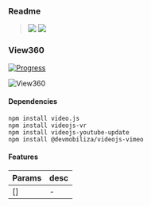 ### Readme

> [![](https://img.shields.io/badge/Main-readme‌‌‌‌‌‌‌-white)](../readme.desc.md) [![](https://img.shields.io/badge/usage‌‌‌‌‌‌‌-orange)](usage.md)

### View360
[![Progress](https://img.shields.io/badge/Demo-☐☐☐☐☐‌‌‌‌‌‌‌-blue)](https://krsln.github.io/NgLootBox/Libraries/View360)

![](https://github.com/krsln/NgLootBox/raw/master/view360/Screenshots/View360_Video.png "View360")

#### Dependencies
```
npm install video.js 
npm install videojs-vr 
npm install videojs-youtube-update 
npm install @devmobiliza/videojs-vimeo 
```

#### Features
Params | desc
 --- | ---  
[] | - 
  
